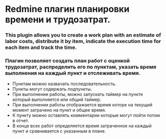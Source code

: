 # Redmine плагин планировки времени и трудозатрат.
### This plugin allows you to create a work plan with an estimate of labor costs, distribute it by item, indicate the execution time for each item and track the time.
### Плагин позволяет создать план работ с оценкой трудозатрат, распределить его по пунктам, указать время выполнения на каждый пункт и отслеживать время.
* Пунктам можно назвачать последовательность.
* Пункты могут содержать подпункты.
* При выполнении работы, можно запускать таймер на пункте который выполняется или общий таймер.
* При выполнении работы отображается время которе на текущий момент затрачено на пункт и общее время.
* К пункту можно оставлять комментарии которые могут пойти потом в отчет.
* В конце всех работ определяется время затраченное на каждый пункт и сравнивается с указанным в плане.
